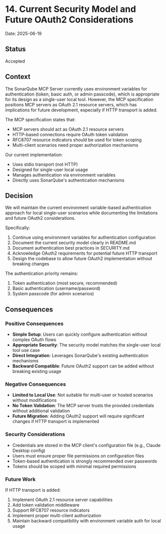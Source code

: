 # 14. Current Security Model and Future OAuth2 Considerations

Date: 2025-06-19

## Status

Accepted

## Context

The SonarQube MCP Server currently uses environment variables for authentication (token, basic auth, or admin passcode), which is appropriate for its design as a single-user local tool. However, the MCP specification positions MCP servers as OAuth 2.1 resource servers, which has implications for future development, especially if HTTP transport is added.

The MCP specification states that:
- MCP servers should act as OAuth 2.1 resource servers
- HTTP-based connections require OAuth token validation
- RFC8707 resource indicators should be used for token scoping
- Multi-client scenarios need proper authorization mechanisms

Our current implementation:
- Uses stdio transport (not HTTP)
- Designed for single-user local usage
- Manages authentication via environment variables
- Directly uses SonarQube's authentication mechanisms

## Decision

We will maintain the current environment variable-based authentication approach for local single-user scenarios while documenting the limitations and future OAuth2 considerations.

Specifically:
1. Continue using environment variables for authentication configuration
2. Document the current security model clearly in README.md
3. Document authentication best practices in SECURITY.md
4. Acknowledge OAuth2 requirements for potential future HTTP transport
5. Design the codebase to allow future OAuth2 implementation without breaking changes

The authentication priority remains:
1. Token authentication (most secure, recommended)
2. Basic authentication (username/password)
3. System passcode (for admin scenarios)

## Consequences

### Positive Consequences

- **Simple Setup**: Users can quickly configure authentication without complex OAuth flows
- **Appropriate Security**: The security model matches the single-user local tool use case
- **Direct Integration**: Leverages SonarQube's existing authentication mechanisms
- **Backward Compatible**: Future OAuth2 support can be added without breaking existing usage

### Negative Consequences

- **Limited to Local Use**: Not suitable for multi-user or hosted scenarios without modifications
- **No Token Validation**: The MCP server trusts the provided credentials without additional validation
- **Future Migration**: Adding OAuth2 support will require significant changes if HTTP transport is implemented

### Security Considerations

- Credentials are stored in the MCP client's configuration file (e.g., Claude Desktop config)
- Users must ensure proper file permissions on configuration files
- Token-based authentication is strongly recommended over passwords
- Tokens should be scoped with minimal required permissions

### Future Work

If HTTP transport is added:
1. Implement OAuth 2.1 resource server capabilities
2. Add token validation middleware
3. Support RFC8707 resource indicators
4. Implement proper multi-client authorization
5. Maintain backward compatibility with environment variable auth for local usage
